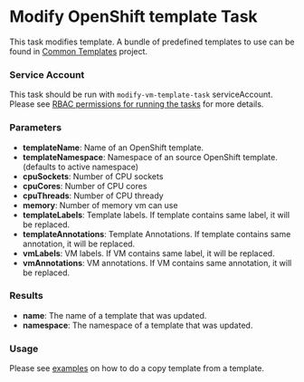 # Modify OpenShift template Task

This task modifies template.
A bundle of predefined templates to use can be found in [Common Templates](https://github.com/kubevirt/common-templates) project.

### Service Account

This task should be run with `modify-vm-template-task` serviceAccount.
Please see [RBAC permissions for running the tasks](../../docs/tasks-rbac-permissions.md) for more details.

### Parameters

- **templateName**: Name of an OpenShift template.
- **templateNamespace**: Namespace of an source OpenShift template. (defaults to active namespace)
- **cpuSockets**: Number of CPU sockets
- **cpuCores**: Number of CPU cores
- **cpuThreads**: Number of CPU thready
- **memory**: Number of memory vm can use
- **templateLabels**: Template labels. If template contains same label, it will be replaced.
- **templateAnnotations**: Template Annotations. If template contains same annotation, it will be replaced.
- **vmLabels**: VM labels. If VM contains same label, it will be replaced.
- **vmAnnotations**: VM annotations. If VM contains same annotation, it will be replaced.

### Results

- **name**: The name of a template that was updated.
- **namespace**: The namespace of a template that was updated.

### Usage

Please see [examples](examples) on how to do a copy template from a template.
